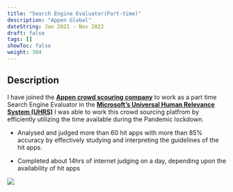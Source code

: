```yaml
---
title: "Search Engine Evaluator(Part-time)"
description: "Appen Global"
dateString: Jan 2021 - Nov 2022
draft: false
tags: []
showToc: false
weight: 304
--- 
```

## Description

I have joined the **[Appen crowd scouring company](https://appen.com/crowd-2/#crowd)** to work as a part time Search Engine Evaluator in the **[Microsoft’s Universal Human Relevance System (UHRS)](https://prod.uhrs.playmsn.com/UHRS/)** 
I was able to work this crowd sourcing platfrom by efficiently utilizing the time available during the Pandemic lockdown.

- Analysed and judged more than 60 hit apps with more than 85% accuracy by effectively studying and interpreting the guidelines of the hit apps. 

- Completed about 14hrs of internet judging on a day, depending upon the availability of hit apps

![](/experience/origin-health/appen.jpg)

